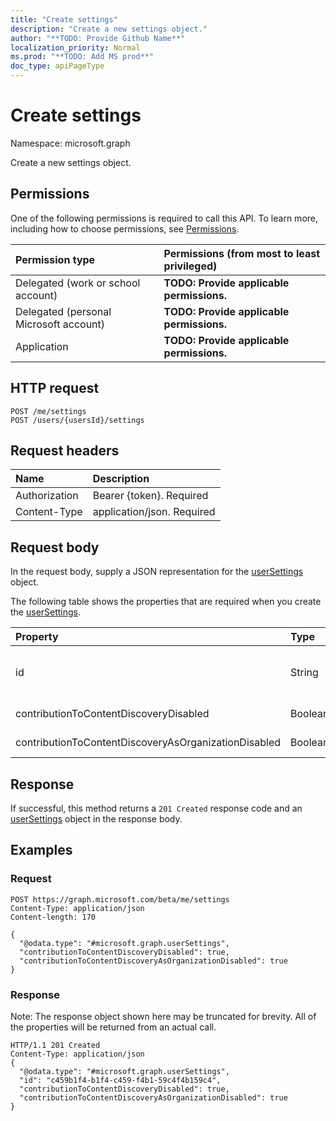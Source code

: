 ```yaml
---
title: "Create settings"
description: "Create a new settings object."
author: "**TODO: Provide Github Name**"
localization_priority: Normal
ms.prod: "**TODO: Add MS prod**"
doc_type: apiPageType
---
```


# Create settings

Namespace: microsoft.graph

Create a new settings object.

## Permissions
One of the following permissions is required to call this API. To learn more, including how to choose permissions, see [Permissions](/concepts/permissions-reference.md).

|Permission type|Permissions (from most to least privileged)|
|:---|:---|
|Delegated (work or school account)|**TODO: Provide applicable permissions.**|
|Delegated (personal Microsoft account)|**TODO: Provide applicable permissions.**|
|Application|**TODO: Provide applicable permissions.**|

## HTTP request
<!-- {
  "blockType": "ignored"
}
-->
``` http
POST /me/settings
POST /users/{usersId}/settings
```

## Request headers
|Name|Description|
|:---|:---|
|Authorization|Bearer {token}. Required|
|Content-Type|application/json. Required|

## Request body
In the request body, supply a JSON representation for the [userSettings](../resources/usersettings.md) object.

The following table shows the properties that are required when you create the [userSettings](../resources/usersettings.md).

|Property|Type|Description|
|:---|:---|:---|
|id|String|**TODO: Add Description** Inherited from [entity](../resources/entity.md)|
|contributionToContentDiscoveryDisabled|Boolean|**TODO: Add Description**|
|contributionToContentDiscoveryAsOrganizationDisabled|Boolean|**TODO: Add Description**|



## Response
If successful, this method returns a `201 Created` response code and an [userSettings](../resources/usersettings.md) object in the response body.

## Examples

### Request
<!-- {
  "blockType": "request",
  "name": "create_usersettings_from_"
}
-->
``` http
POST https://graph.microsoft.com/beta/me/settings
Content-Type: application/json
Content-length: 170

{
  "@odata.type": "#microsoft.graph.userSettings",
  "contributionToContentDiscoveryDisabled": true,
  "contributionToContentDiscoveryAsOrganizationDisabled": true
}
```

### Response
Note: The response object shown here may be truncated for brevity. All of the properties will be returned from an actual call.
<!-- {
  "blockType": "response",
  "truncated": true,
  "@odata.type": "microsoft.graph.usersettings"
}
-->
``` http
HTTP/1.1 201 Created
Content-Type: application/json
{
  "@odata.type": "#microsoft.graph.userSettings",
  "id": "c459b1f4-b1f4-c459-f4b1-59c4f4b159c4",
  "contributionToContentDiscoveryDisabled": true,
  "contributionToContentDiscoveryAsOrganizationDisabled": true
}
```


